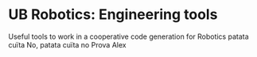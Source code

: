 # UB Robotics: Engineering tools

Useful tools to work in a cooperative code generation for Robotics
patata cuïta
No, patata cuïta no
Prova Alex
